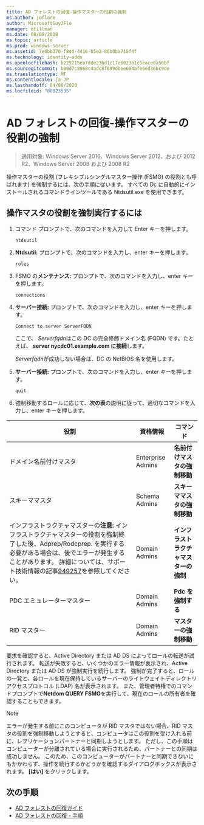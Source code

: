 ```yaml
---
title: AD フォレストの回復-操作マスターの役割の強制
ms.author: joflore
author: MicrosoftGuyJFlo
manager: mtillman
ms.date: 08/09/2018
ms.topic: article
ms.prod: windows-server
ms.assetid: 7e6bb370-f840-4416-b5e2-86b0ba715f4f
ms.technology: identity-adds
ms.openlocfilehash: b229215eb7dde23bd1c17e6023b1c5eace0a56bf
ms.sourcegitcommit: b00d7c8968c4adc8f699dbee694afe6ed36bc9de
ms.translationtype: MT
ms.contentlocale: ja-JP
ms.lasthandoff: 04/08/2020
ms.locfileid: "80823535"
---
```

# <a name="ad-forest-recovery---seizing-an-operations-master-role"></a>AD フォレストの回復-操作マスターの役割の強制  

>適用対象: Windows Server 2016、Windows Server 2012、および 2012 R2、Windows Server 2008 および 2008 R2

操作マスターの役割 (フレキシブルシングルマスター操作 (FSMO) の役割とも呼ばれます) を強制するには、次の手順に従います。 すべての Dc に自動的にインストールされるコマンドラインツールである Ntdsutil.exe を使用できます。  
  
## <a name="to-seize-an-operations-master-role"></a>操作マスタの役割を強制実行するには  
  
1. コマンド プロンプトで、次のコマンドを入力して Enter キーを押します。  

   ```  
   ntdsutil  
   ```  

2. **Ntdsutil:** プロンプトで、次のコマンドを入力し、enter キーを押します。  

   ```  
   roles  
   ```  

3. FSMO の**メンテナンス:** プロンプトで、次のコマンドを入力し、enter キーを押します。  

   ```  
   connections  
   ```  

4. **サーバー接続:** プロンプトで、次のコマンドを入力し、enter キーを押します。  

   ```  
   Connect to server ServerFQDN  
   ```  

   ここで、 *Serverfqdn*はこの DC の完全修飾ドメイン名 (FQDN) です。たとえば、 **server nycdc01.example.com に接続**します。  

   *Serverfqdn*が成功しない場合は、DC の NetBIOS 名を使用します。  

5. **サーバー接続:** プロンプトで、次のコマンドを入力し、enter キーを押します。  

   ```  
   quit  
   ```  

6. 強制移動するロールに応じて、**次の表**の説明に従って、適切なコマンドを入力し、enter キーを押します。  
  
|役割|資格情報|コマンド|  
|----------|-----------------|-------------|  
|ドメイン名前付けマスタ|Enterprise Admins|**名前付けマスタの強制移動**|  
|スキーママスタ|Schema Admins|**スキーママスタの強制移動**|  
|インフラストラクチャマスターの**注意:** インフラストラクチャマスターの役割を強制終了した後、Adprep/Rodcprep. を実行する必要がある場合は、後でエラーが発生することがあります。 詳細については、サポート技術情報の記事[949257](https://support.microsoft.com/kb/949257)を参照してください。|Domain Admins|**インフラストラクチャマスターの強制**|  
|PDC エミュレーターマスター|Domain Admins|**Pdc を強制する**|  
|RID マスター|Domain Admins|**マスターの強制移動**|  

要求を確認すると、Active Directory または AD DS によってロールの転送が試行されます。 転送が失敗すると、いくつかのエラー情報が表示され、Active Directory または AD DS が強制実行を続行します。 強制が完了すると、ロールの一覧と、各ロールを現在保持しているサーバーのライトウェイトディレクトリアクセスプロトコル (LDAP) 名が表示されます。 また、管理者特権でのコマンドプロンプトで**Netdom QUERY FSMO**を実行して、現在のロールの所有者を確認することもできます。  
  
> [!NOTE]
> エラーが発生する前にこのコンピュータが RID マスタではない場合、RID マスタの役割を強制移動しようとすると、コンピュータはこの役割を受け入れる前に、レプリケーションパートナーと同期しようとします。 ただし、この手順はコンピューターが分離されている場合に実行されるため、パートナーとの同期は成功しません。 このため、このコンピューターがパートナーと同期できないにもかかわらず、操作を続行するかどうかを確認するダイアログボックスが表示されます。 **[はい]** をクリックします。  
  
## <a name="next-steps"></a>次の手順

- [AD フォレストの回復ガイド](AD-Forest-Recovery-Guide.md)
- [AD フォレストの回復 - 手順](AD-Forest-Recovery-Procedures.md)
